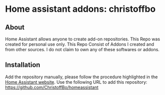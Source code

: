# Home assistant addons: christoffbo


## About

Home Assistant allows anyone to create add-on repositories.
This Repo was created for personal use only.
This Repo Consist of Addons I created and from other sources.
I do not claim to own any of these softwares or addons.

## Installation


Add the repository manually, please follow the procedure highlighted in the [Home Assistant website](https://home-assistant.io/hassio/installing_third_party_addons). Use the following URL to add this repository: https://github.com/ChristoffBo/homeassistant


